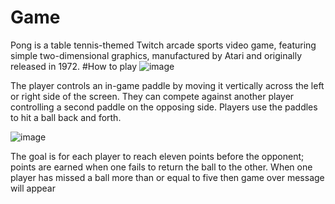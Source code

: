 # Game
Pong is a table tennis-themed Twitch arcade sports video game, featuring simple two-dimensional graphics, manufactured by Atari and originally released in 1972.
#How to play
 ![image](https://github.com/bvsreyanth/Game/assets/96385391/f595d475-5bae-4231-8221-bd5952966f66)
 
The player controls an in-game paddle by moving it vertically across the left or right side of the screen. They can compete against another player controlling a second paddle on the opposing side. Players use the paddles to hit a ball back and forth. 

![image](https://github.com/bvsreyanth/Game/assets/96385391/b11740b9-0936-4a20-a869-a4aa9f8f20b0)

The goal is for each player to reach eleven points before the opponent; points are earned when one fails to return the ball to the other. When one player has missed a ball more than or equal to five then game over message will appear 
